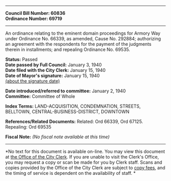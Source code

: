 * * * * *  
  
**Council Bill Number: [](#h0)[](#h2)60836**   
**Ordinance Number: 69719**  
  
* * * * *  
  
An ordinance relating to the eminent domain proceedings for Armory Way under Ordinance No. 66339, as amended, Cause No. 292884; authorizing an agreement with the respondents for the payment of the judgments therein in installments; and repealing Ordinance No. 69535.  
  
**Status:** Passed   
**Date passed by Full Council:** January 3, 1940   
**Date filed with the City Clerk:** January 15, 1940   
**Date of Mayor's signature:** January 15, 1940   
[(about the signature date)](/~public/approvaldate.htm)   
  
  
**Date introduced/referred to committee:** January 2, 1940   
**Committee:** Committee of Whole   
  
**Index Terms:** LAND-ACQUISITION, CONDEMNATION, STREETS, BELLTOWN, CENTRAL-BUSINESS-DISTRICT, DOWNTOWN  
  
**References/Related Documents:** Related: Ord 66339, Ord 67125. Repealing: Ord 69535  
  
**Fiscal Note:** *(No fiscal note available at this time)*  
  
* * * * *  
  
*No text for this document is available on-line. You may view this document at [the Office of the City Clerk](http://www.seattle.gov/leg/clerk/contactUs.htm). If you are unable to visit the Clerk's Office, you may request a copy or scan be made for you by Clerk staff. Scans and copies provided by the Office of the City Clerk are subject to [copy fees](http://clerk.seattle.gov/~public/clerkfees.htm), and the timing of service is dependent on the availability of staff. *  
  
  
